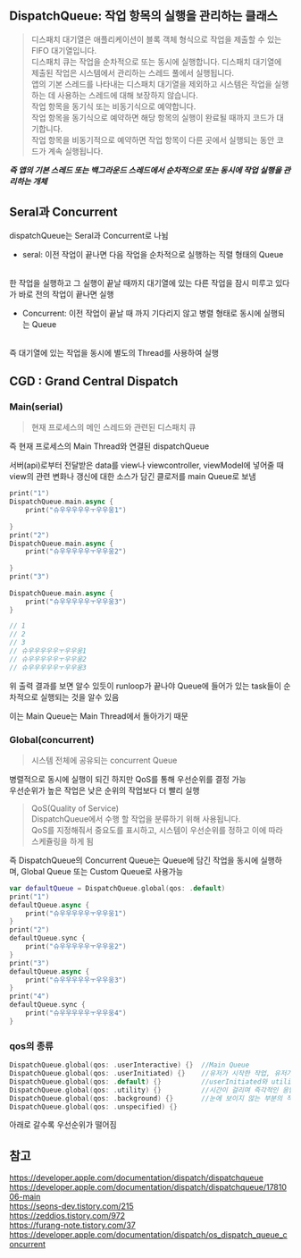 ## DispatchQueue: 작업 항목의 실행을 관리하는 클래스
> 디스패치 대기열은 애플리케이션이 블록 객체 형식으로 작업을 제출할 수 있는 FIFO 대기열입니다.
> <br/>
> 디스패치 큐는 작업을 순차적으로 또는 동시에 실행합니다. 디스패치 대기열에 제출된 작업은 시스템에서 관리하는 스레드 풀에서 실행됩니다.
> <br/>
> 앱의 기본 스레드를 나타내는 디스패치 대기열을 제외하고 시스템은 작업을 실행하는 데 사용하는 스레드에 대해 보장하지 않습니다.
> <br/>
> 작업 항목을 동기식 또는 비동기식으로 예약합니다.
> <br/>
> 작업 항목을 동기식으로 예약하면 해당 항목의 실행이 완료될 때까지 코드가 대기합니다.
> <br/>
> 작업 항목을 비동기적으로 예약하면 작업 항목이 다른 곳에서 실행되는 동안 코드가 계속 실행됩니다.
> <br/>

***즉 앱의 기본 스레드 또는 백그라운드 스레드에서 순차적으로 또는 동시에 작업 실행을 관리하는 개체***
<br/>

## Seral과 Concurrent

dispatchQueue는 Seral과 Concurrent로 나뉨
<br/>

- seral: 이전 작업이 끝나면 다음 작업을 순차적으로 실행하는 직렬 형태의 Queue
<br/>
한 작업을 실행하고 그 실행이 끝날 때까지 대기열에 있는 다른 작업을 잠시 미루고 있다가 바로 전의 작업이 끝나면 실행
<br/>

- Concurrent: 이전 작업이 끝날 때 까지 기다리지 않고 병렬 형태로 동시에 실행되는 Queue 
<br/>
즉 대기열에 있는 작업을 동시에 별도의 Thread를 사용하여 실행
<br/>

## CGD : Grand Central Dispatch

### Main(serial)
> 현재 프로세스의 메인 스레드와 관련된 디스패치 큐
> <br/>

즉 현재 프로세스의 Main Thread와 연결된 dispatchQueue
<br/>

서버(api)로부터 전달받은 data를 view나 viewcontroller, viewModel에 넣어줄 때 view의 관련 변화나 갱신에 대한 소스가 담긴 클로저를 main Queue로 보냄
<br/>

```swift
print("1")
DispatchQueue.main.async {
    print("슈우우우우우ㅜ우우웅1")
 
}
print("2")
DispatchQueue.main.async {
    print("슈우우우우우ㅜ우우웅2")
 
}
print("3")
 
DispatchQueue.main.async {
    print("슈우우우우우ㅜ우우웅3")
}

// 1
// 2
// 3
// 슈우우우우우ㅜ우우웅1
// 슈우우우우우ㅜ우우웅2
// 슈우우우우우ㅜ우우웅3
```
위 출력 결과를 보면 알수 있듯이 runloop가 끝나야 Queue에 들어가 있는 task들이 순차적으로 실행되는 것을 알수 있음
<br/>

이는 Main Queue는 Main Thread에서 돌아가기 때문
<br/>

### Global(concurrent)
> 시스템 전체에 공유되는 concurrent Queue
> <br/>

병렬적으로 동시에 실행이 되긴 하지만 QoS를 통해 우선순위를 결정 가능
<br/>
우선순위가 높은 작업은 낮은 순위의 작업보다 더 빨리 실행
<br/>

> QoS(Quality of Service)
> <br/>
> DispatchQueue에서 수행 할 작업을 분류하기 위해 사용됩니다.
> <br/>
> QoS를 지정해줘서 중요도를 표시하고, 시스템이 우선순위를 정하고 이에 따라 스케쥴링을 하게 됨
> <br/>

즉 DispatchQueue의 Concurrent Queue는 Queue에 담긴 작업을 동시에 실행하며, Global Queue 또는 Custom Queue로 사용가능
<br/>

```swift
var defaultQueue = DispatchQueue.global(qos: .default)
print("1")
defaultQueue.async {
    print("슈우우우우우ㅜ우우웅1")
}
print("2")
defaultQueue.sync {
    print("슈우우우우우ㅜ우우웅2")
}
print("3")
defaultQueue.async {
    print("슈우우우우우ㅜ우우웅3")
}
print("4")
defaultQueue.sync {
    print("슈우우우우우ㅜ우우웅4")
}
```

### qos의 종류
```swift
DispatchQueue.global(qos: .userInteractive) {}  //Main Queue
DispatchQueue.global(qos: .userInitiated) {}    //유저가 시작한 작업, 유저가 응답을 기다림
DispatchQueue.global(qos: .default) {}          //userInitiated와 utility의 중간
DispatchQueue.global(qos: .utility) {}          //시간이 걸리며 즉각적인 응답이 필요하지 않은 경우
DispatchQueue.global(qos: .background) {}       //눈에 보이지 않는 부분의 작업. 완료 시간 중요X
DispatchQueue.global(qos: .unspecified) {}
```

아래로 갈수록 우선순위가 떨어짐
<br/>

## 참고
https://developer.apple.com/documentation/dispatch/dispatchqueue
<br/>
https://developer.apple.com/documentation/dispatch/dispatchqueue/1781006-main
<br/>
https://seons-dev.tistory.com/215
<br/>
https://zeddios.tistory.com/972
<br/>
https://furang-note.tistory.com/37
<br/>
https://developer.apple.com/documentation/dispatch/os_dispatch_queue_concurrent
<br/>
